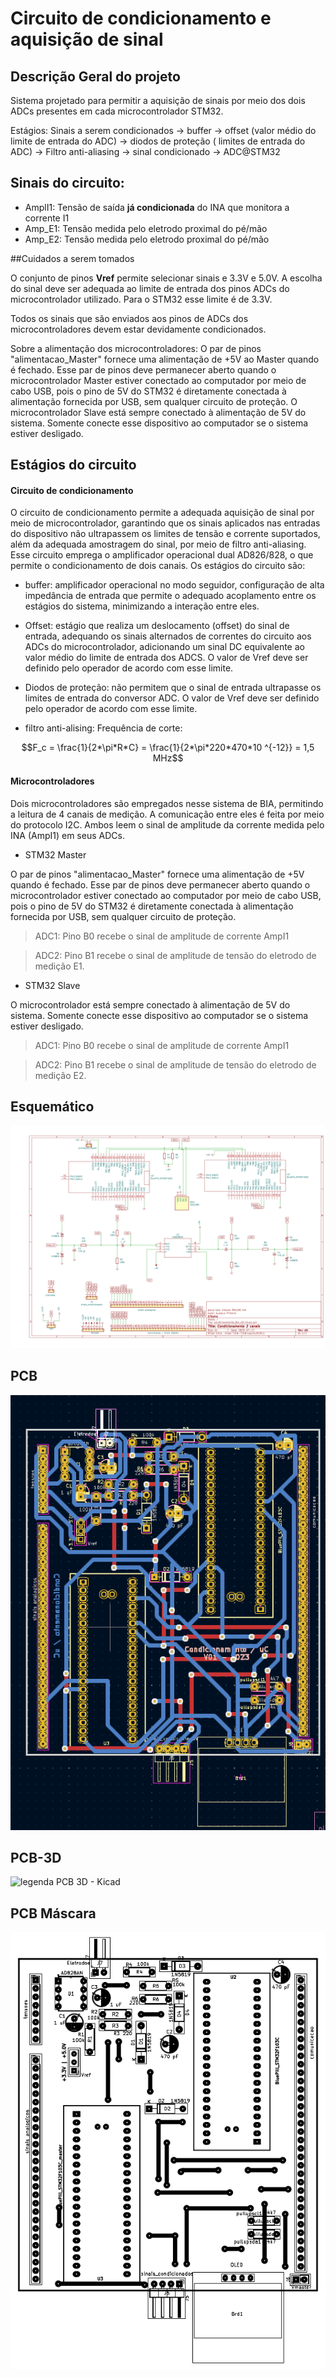 # Circuito de condicionamento e aquisição de sinal

## Descrição Geral do projeto

Sistema projetado para permitir a aquisição de sinais por meio dos dois ADCs presentes em cada microcontrolador STM32.

Estágios: Sinais a serem condicionados &rarr; buffer &rarr; offset (valor médio do limite de entrada do ADC) &rarr; diodos de proteção ( limites de entrada do ADC) &rarr; Filtro anti-aliasing &rarr; sinal condicionado &rarr; ADC@STM32

## Sinais do circuito:

- AmplI1: Tensão de saída **já condicionada** do INA que monitora a corrente I1
- Amp_E1: Tensão medida pelo eletrodo proximal do pé/mão
- Amp_E2: Tensão medida pelo eletrodo proximal do pé/mão
	
	
##Cuidados a serem tomados

O conjunto de pinos **Vref** permite selecionar sinais e 3.3V e 5.0V. A escolha do sinal deve ser adequada ao limite de entrada dos pinos ADCs do microcontrolador utilizado. Para o STM32 esse limite é de 3.3V.

Todos os sinais que são enviados aos pinos de ADCs dos microcontroladores devem estar devidamente condicionados.

Sobre a alimentação dos microcontroladores: O par de pinos "alimentacao_Master" fornece uma alimentação de +5V  ao Master quando é fechado. Esse  par de pinos deve permanecer aberto quando o microcontrolador Master estiver conectado ao computador por meio de cabo USB, pois o pino de 5V do STM32 é diretamente conectada à alimentação fornecida por USB, sem qualquer circuito de proteção. O microcontrolador Slave está sempre conectado à alimentação de 5V do sistema. Somente conecte esse dispositivo ao computador se o sistema estiver desligado. 

## Estágios do circuito

#### Circuito de condicionamento

O circuito de condicionamento permite a adequada aquisição de sinal por meio de microcontrolador, garantindo que os sinais aplicados nas entradas do dispositivo não ultrapassem os limites de tensão e corrente suportados, além da adequada amostragem do sinal, por meio de filtro anti-aliasing. Esse circuito emprega o amplificador operacional dual AD826/828, o que permite o condicionamento de dois canais. Os estágios do circuito são: 

- buffer: amplificador operacional no modo seguidor, configuração de alta impedância de entrada que permite o adequado acoplamento entre os estágios do sistema, minimizando a interação entre eles.

- Offset: estágio que realiza um deslocamento (offset) do sinal de entrada, adequando os sinais alternados de correntes do circuito aos ADCs do microcontrolador, adicionando um sinal DC equivalente ao valor médio do limite de entrada dos ADCS. O valor de Vref deve ser definido pelo operador de acordo com esse limite.


- Diodos de proteção: não permitem que o sinal de entrada ultrapasse  os limites de entrada do conversor ADC. O valor de Vref deve ser definido pelo operador de acordo com esse limite.

- filtro anti-alising: Frequência de corte:

$$F_c = \frac{1}{2*\pi*R*C} = \frac{1}{2*\pi*220*470*10 ^{-12}} = 1,5 MHz$$


#### Microcontroladores

Dois microcontroladores são empregados nesse sistema de BIA, permitindo a leitura de 4 canais de medição. A comunicação entre eles é feita por meio do protocolo I2C. Ambos leem o sinal de amplitude da corrente medida pelo INA (AmpI1) em seus ADCs.

- STM32 Master

O par de pinos "alimentacao_Master" fornece uma alimentação de +5V quando é fechado. Esse  par de pinos deve permanecer aberto quando o microcontrolador estiver conectado ao computador por meio de cabo USB, pois o pino de 5V do STM32 é diretamente conectada à alimentação fornecida por USB, sem qualquer circuito de proteção.

> ADC1: Pino B0 recebe o sinal de amplitude de corrente AmpI1

> ADC2: Pino B1 recebe o sinal de amplitude de tensão do eletrodo de medição E1.

- STM32 Slave

O microcontrolador está sempre conectado à alimentação de 5V do sistema. Somente conecte esse dispositivo ao computador se o sistema estiver desligado. 

> ADC1: Pino B0 recebe o sinal de amplitude de corrente AmpI1

> ADC2: Pino B1 recebe o sinal de amplitude de tensão do eletrodo de medição E2.




## Esquemático

![Legenda Esquematico- Kicad](https://github.com/Pinheirogustavo/PCB_projects/blob/main/KiCadProjects/Condicionamento/condicionamento_Aquisicao_BIA_v01/prints/Condicionamento_aquisicao_BIA_esquematico.png)


## PCB

![Legenda  PCB- Kicad](https://github.com/Pinheirogustavo/PCB_projects/blob/main/KiCadProjects/Condicionamento/condicionamento_Aquisicao_BIA_v01/prints/Condicionamento_aquisicao_BIA_PCB.png)

## PCB-3D

![legenda PCB 3D - Kicad](link)

## PCB Máscara

![legenda PCB Máscara - Kicad](https://github.com/Pinheirogustavo/PCB_projects/blob/main/KiCadProjects/Condicionamento/condicionamento_Aquisicao_BIA_v01/prints/Condicionamento_aquisicao_BIA_mascara.png)

